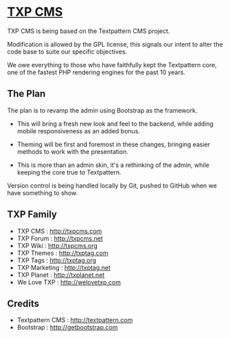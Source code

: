 # [TXP CMS](http://txpcms.com)

TXP CMS is being based on the Textpattern CMS project.

Modification is allowed by the GPL license, this signals our intent to alter 
the code base to suite our specific objectives.

We owe everything to those who have faithfully kept the Textpattern core, 
one of the fastest PHP rendering engines for the past 10 years.

## The Plan

The plan is to revamp the admin using Bootstrap as the framework.

* This will bring a fresh new look and feel to the backend, while adding mobile 
responsiveness as an added bonus.

* Theming will be first and foremost in these changes, bringing easier methods 
to work with the presentation.

* This is more than an admin skin, it's a rethinking of the admin, while keeping 
the core true to Textpattern.

Version control is being handled locally by Git, pushed to GitHub when we have something to show.

## TXP Family

* TXP CMS : <http://txpcms.com>
* TXP Forum : <http://txpcms.net>
* TXP Wiki : <http://txpcms.org>
* TXP Themes : <http://txptag.com>
* TXP Tags : <http://txptag.org>
* TXP Marketing : <http://txptag.net>
* TXP Planet : <http://txplanet.net>
* We Love TXP : <http://welovetxp.com>

## Credits

* Textpattern CMS : <http://textpattern.com>
* Bootstrap : <http://getbootstrap.com>

